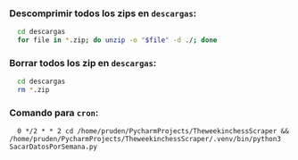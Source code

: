 ### Descomprimir todos los zips en `descargas`:

```bash
  cd descargas
  for file in *.zip; do unzip -o "$file" -d ./; done
```

### Borrar todos los zip en `descargas`:

```bash
  cd descargas
  rm *.zip
```

### Comando para `cron`:

```
  0 */2 * * 2 cd /home/pruden/PycharmProjects/TheweekinchessScraper && /home/pruden/PycharmProjects/TheweekinchessScraper/.venv/bin/python3 SacarDatosPorSemana.py
```